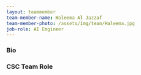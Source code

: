 ```yaml
---
layout: teammember
team-member-name: Haleema Al Jazzaf
team-member-photo: /assets/img/team/Haleema.jpg
job-role: AI Engineer
---
```


### Bio


### CSC Team Role
